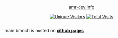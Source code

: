 <div align="center">
    <p><a target="_blank" href="https://amr-dev.info">amr-dev.info</a></p>
    <a target="_blank" href="https://amr-dev.info"><img alt="Unique Visitors" src="https://img.shields.io/badge/dynamic/json?url=https%3A%2F%2Famr-dev.info%2Fvisitors&query=%24&style=for-the-badge&label=Unique%20Visitors&labelColor=%23222&color=ae3"></a>
    <a target="_blank" href="https://amr-dev.info"><img alt="Total Visits" src="https://img.shields.io/badge/dynamic/json?url=https%3A%2F%2Famr-dev.info%2Fvisits&query=%24&style=for-the-badge&label=Total%20Visits&labelColor=%23222&color=f56"></a>
</div>

##

main branch is hosted on **<a href="https://cyber-amr.github.io/amr-dev.info/public" target="_blank">github pages</a>**
